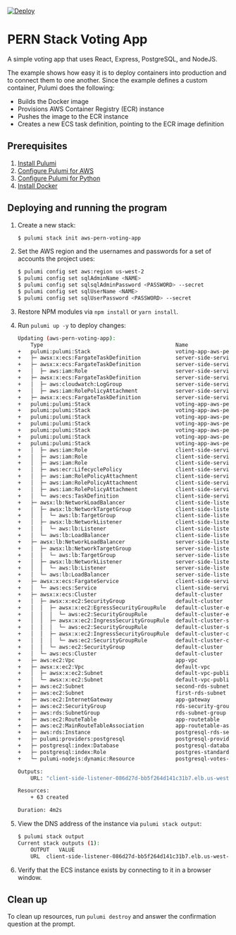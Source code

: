 [![Deploy](https://get.pulumi.com/new/button.svg)](https://app.pulumi.com/new)

# PERN Stack Voting App

A simple voting app that uses React, Express, PostgreSQL, and NodeJS.

The example shows how easy it is to deploy containers into production and to connect them to one another. Since the example defines a custom container, Pulumi does the following:

- Builds the Docker image
- Provisions AWS Container Registry (ECR) instance
- Pushes the image to the ECR instance
- Creates a new ECS task definition, pointing to the ECR image definition

## Prerequisites

1. [Install Pulumi](https://www.pulumi.com/docs/get-started/install/)
1. [Configure Pulumi for AWS](https://www.pulumi.com/docs/intro/cloud-providers/aws/setup/)
1. [Configure Pulumi for Python](https://www.pulumi.com/docs/intro/languages/python/)
1. [Install Docker](https://docs.docker.com/engine/installation/)

## Deploying and running the program


1. Create a new stack:

    ```bash
    $ pulumi stack init aws-pern-voting-app
    ```

1. Set the AWS region and the usernames and passwords for a set of accounts the project uses:

    ```bash
    $ pulumi config set aws:region us-west-2
    $ pulumi config set sqlAdminName <NAME>
    $ pulumi config set sqlsqlAdminPassword <PASSWORD> --secret
    $ pulumi config set sqlUserName <NAME>
    $ pulumi config set sqlUserPassword <PASSWORD> --secret
    ```

1. Restore NPM modules via `npm install` or `yarn install`.

1. Run `pulumi up -y` to deploy changes:

    ```bash
    Updating (aws-pern-voting-app):
        Type                                          Name                                    Status       Info
    +   pulumi:pulumi:Stack                           voting-app-aws-pern-voting-app          created
    +   ├─ awsx:x:ecs:FargateTaskDefinition           server-side-service                     created
    +   ├─ awsx:x:ecs:FargateTaskDefinition           server-side-service                     created 
    +   │  ├─ aws:iam:Role                            server-side-service-execution           created      
    +   ├─ awsx:x:ecs:FargateTaskDefinition           server-side-service                     created
    +   │  ├─ aws:cloudwatch:LogGroup                 server-side-service                     created      
    +   │  ├─ aws:iam:RolePolicyAttachment            server-side-service-task-fd1a00e5       created      
    +   ├─ awsx:x:ecs:FargateTaskDefinition           server-side-service                     created
    +   pulumi:pulumi:Stack                           voting-app-aws-pern-voting-app          created
    +   pulumi:pulumi:Stack                           voting-app-aws-pern-voting-app          created
    +   pulumi:pulumi:Stack                           voting-app-aws-pern-voting-app          created
    +   pulumi:pulumi:Stack                           voting-app-aws-pern-voting-app          created
    +   pulumi:pulumi:Stack                           voting-app-aws-pern-voting-app          created
    +   pulumi:pulumi:Stack                           voting-app-aws-pern-voting-app          created
    +   pulumi:pulumi:Stack                           voting-app-aws-pern-voting-app          created
    +   │  ├─ aws:iam:Role                            client-side-service-execution           created      
    +   │  ├─ aws:iam:Role                            client-side-service-execution           created      
    +   │  ├─ aws:iam:Role                            client-side-service-execution           created      
    +   │  ├─ aws:ecr:LifecyclePolicy                 client-side-service                     created      
    +   │  ├─ aws:iam:RolePolicyAttachment            client-side-service-task-fd1a00e5       created     
    +   │  ├─ aws:iam:RolePolicyAttachment            client-side-service-task-32be53a2       created     
    +   │  ├─ aws:iam:RolePolicyAttachment            client-side-service-execution-9a42f520  created     
    +   │  └─ aws:ecs:TaskDefinition                  client-side-service                     created     
    +   ├─ awsx:lb:NetworkLoadBalancer                client-side-listener                    created     
    +   │  ├─ awsx:lb:NetworkTargetGroup              client-side-listener                    created     
    +   │  │  └─ aws:lb:TargetGroup                   client-side-listener                    created     
    +   │  ├─ awsx:lb:NetworkListener                 client-side-listener                    created     
    +   │  │  └─ aws:lb:Listener                      client-side-listener                    created     
    +   │  └─ aws:lb:LoadBalancer                     client-side-listener                    created     
    +   ├─ awsx:lb:NetworkLoadBalancer                server-side-listener                    created     
    +   │  ├─ awsx:lb:NetworkTargetGroup              server-side-listener                    created     
    +   │  │  └─ aws:lb:TargetGroup                   server-side-listener                    created     
    +   │  ├─ awsx:lb:NetworkListener                 server-side-listener                    created     
    +   │  │  └─ aws:lb:Listener                      server-side-listener                    created     
    +   │  └─ aws:lb:LoadBalancer                     server-side-listener                    created     
    +   ├─ awsx:x:ecs:FargateService                  client-side-service                     created     
    +   │  └─ aws:ecs:Service                         client-side-service                     created     
    +   ├─ awsx:x:ecs:Cluster                         default-cluster                         created     
    +   │  ├─ awsx:x:ec2:SecurityGroup                default-cluster                         created     
    +   │  │  ├─ awsx:x:ec2:EgressSecurityGroupRule   default-cluster-egress                  created     
    +   │  │  │  └─ aws:ec2:SecurityGroupRule         default-cluster-egress                  created     
    +   │  │  ├─ awsx:x:ec2:IngressSecurityGroupRule  default-cluster-ssh                     created     
    +   │  │  │  └─ aws:ec2:SecurityGroupRule         default-cluster-ssh                     created     
    +   │  │  ├─ awsx:x:ec2:IngressSecurityGroupRule  default-cluster-containers              created     
    +   │  │  │  └─ aws:ec2:SecurityGroupRule         default-cluster-containers              created     
    +   │  │  └─ aws:ec2:SecurityGroup                default-cluster                         created     
    +   │  └─ aws:ecs:Cluster                         default-cluster                         created     
    +   ├─ aws:ec2:Vpc                                app-vpc                                 created     
    +   ├─ awsx:x:ec2:Vpc                             default-vpc                             created     
    +   │  ├─ awsx:x:ec2:Subnet                       default-vpc-public-1                    created     
    +   │  └─ awsx:x:ec2:Subnet                       default-vpc-public-0                    created     
    +   ├─ aws:ec2:Subnet                             second-rds-subnet                       created     
    +   ├─ aws:ec2:Subnet                             first-rds-subnet                        created     
    +   ├─ aws:ec2:InternetGateway                    app-gateway                             created     
    +   ├─ aws:ec2:SecurityGroup                      rds-security-group                      created     
    +   ├─ aws:rds:SubnetGroup                        rds-subnet-group                        created     
    +   ├─ aws:ec2:RouteTable                         app-routetable                          created     
    +   ├─ aws:ec2:MainRouteTableAssociation          app-routetable-association              created     
    +   ├─ aws:rds:Instance                           postgresql-rds-server                   created     
    +   ├─ pulumi:providers:postgresql                postgresql-provider                     created     
    +   ├─ postgresql:index:Database                  postgresql-database                     created     
    +   ├─ postgresql:index:Role                      postgres-standard-role                  created     
    +   └─ pulumi-nodejs:dynamic:Resource             postgresql-votes-schema                 created     
    
    Outputs:
        URL: "client-side-listener-086d27d-bb5f264d141c31b7.elb.us-west-2.amazonaws.com"

    Resources:
        + 63 created

    Duration: 4m2s
    ```

1. View the DNS address of the instance via `pulumi stack output`:

    ```bash
    $ pulumi stack output
    Current stack outputs (1):
        OUTPUT   VALUE
        URL  client-side-listener-086d27d-bb5f264d141c31b7.elb.us-west-2.amazonaws.com
    ```

1.  Verify that the ECS instance exists by connecting to it in a browser window.

## Clean up

To clean up resources, run `pulumi destroy` and answer the confirmation question at the prompt.
